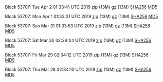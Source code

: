 Block 53707: Tue Apr  2 01:33:41 UTC 2019 [zip](https://files.01coin.io/testnet/2019-04-02/bootstrap.dat.zip) (13M) [gz](https://files.01coin.io/testnet/2019-04-02/bootstrap.dat.tar.gz) (13M) [SHA256](https://files.01coin.io/testnet/2019-04-02/sha256.txt) [MD5](https://files.01coin.io/testnet/2019-04-02/md5.txt)

Block 53707: Mon Apr  1 01:33:31 UTC 2019 [zip](https://files.01coin.io/testnet/2019-04-01/bootstrap.dat.zip) (13M) [gz](https://files.01coin.io/testnet/2019-04-01/bootstrap.dat.tar.gz) (13M) [SHA256](https://files.01coin.io/testnet/2019-04-01/sha256.txt) [MD5](https://files.01coin.io/testnet/2019-04-01/md5.txt)

Block 53707: Sun Mar 31 01:33:53 UTC 2019 [zip](https://files.01coin.io/testnet/2019-03-31/bootstrap.dat.zip) (13M) [gz](https://files.01coin.io/testnet/2019-03-31/bootstrap.dat.tar.gz) (13M) [SHA256](https://files.01coin.io/testnet/2019-03-31/sha256.txt) [MD5](https://files.01coin.io/testnet/2019-03-31/md5.txt)

Block 53707: Sat Mar 30 02:34:04 UTC 2019 [zip](https://files.01coin.io/testnet/2019-03-30/bootstrap.dat.zip) (13M) [gz](https://files.01coin.io/testnet/2019-03-30/bootstrap.dat.tar.gz) (13M) [SHA256](https://files.01coin.io/testnet/2019-03-30/sha256.txt) [MD5](https://files.01coin.io/testnet/2019-03-30/md5.txt)

Block 53707: Fri Mar 29 02:34:12 UTC 2019 [zip](https://files.01coin.io/testnet/2019-03-29/bootstrap.dat.zip) (13M) [gz](https://files.01coin.io/testnet/2019-03-29/bootstrap.dat.tar.gz) (13M) [SHA256](https://files.01coin.io/testnet/2019-03-29/sha256.txt) [MD5](https://files.01coin.io/testnet/2019-03-29/md5.txt)

Block 53707: Thu Mar 28 02:34:10 UTC 2019 [zip](https://files.01coin.io/testnet/2019-03-28/bootstrap.dat.zip) (13M) [gz](https://files.01coin.io/testnet/2019-03-28/bootstrap.dat.tar.gz) (13M) [SHA256](https://files.01coin.io/testnet/2019-03-28/sha256.txt) [MD5](https://files.01coin.io/testnet/2019-03-28/md5.txt)
